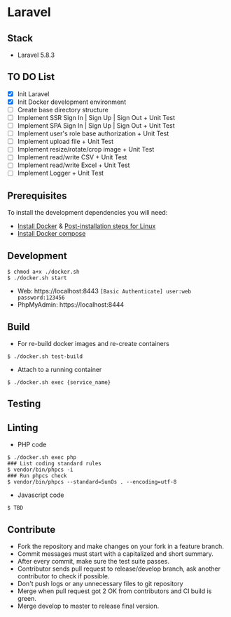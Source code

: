 # Laravel

## Stack

- Laravel 5.8.3

## TO DO List

- [x] Init Laravel
- [x] Init Docker development environment
- [ ] Create base directory structure
- [ ] Implement SSR Sign In | Sign Up | Sign Out + Unit Test
- [ ] Implement SPA Sign In | Sign Up | Sign Out + Unit Test
- [ ] Implement user's role base authorization + Unit Test
- [ ] Implement upload file + Unit Test
- [ ] Implement resize/rotate/crop image + Unit Test
- [ ] Implement read/write CSV + Unit Test
- [ ] Implement read/write Excel + Unit Test
- [ ] Implement Logger + Unit Test

## Prerequisites

To install the development dependencies you will need:

- [Install Docker](https://docs.docker.com/install/linux/docker-ce/ubuntu/) & [Post-installation steps for Linux](https://docs.docker.com/install/linux/linux-postinstall/)
- [Install Docker compose](https://docs.docker.com/compose/install/)

## Development

```terminal
$ chmod a+x ./docker.sh
$ ./docker.sh start
```

- Web: https://localhost:8443 `[Basic Authenticate] user:web password:123456`
- PhpMyAdmin: https://localhost:8444

## Build

- For re-build docker images and re-create containers
```terminal
$ ./docker.sh test-build
```
- Attach to a running container
```terminal
$ ./docker.sh exec {service_name}
```

## Testing

## Linting

- PHP code
```terminal
$ ./docker.sh exec php
### List coding standard rules
$ vendor/bin/phpcs -i
### Run phpcs check
$ vendor/bin/phpcs --standard=SunOs . --encoding=utf-8
```
- Javascript code
```terminal
$ TBD
```

## Contribute

- Fork the repository and make changes on your fork in a feature branch.
- Commit messages must start with a capitalized and short summary.
- After every commit, make sure the test suite passes.
- Contributor sends pull request to release/develop branch, ask another contributor to check if possible.
- Don't push logs or any unnecessary files to git repository
- Merge when pull request got 2 OK from contributors and CI build is green.
- Merge develop to master to release final version.
